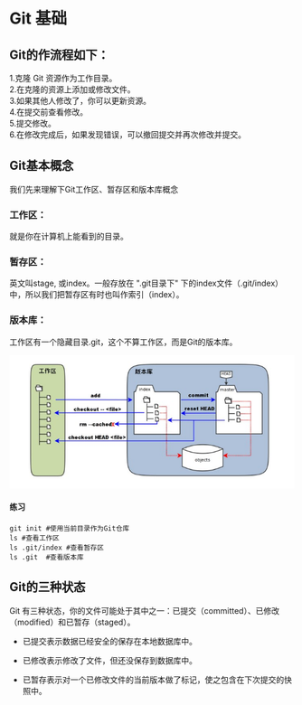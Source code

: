 # Git 基础


## Git的作流程如下：
1.克隆 Git 资源作为工作目录。  
2.在克隆的资源上添加或修改文件。  
3.如果其他人修改了，你可以更新资源。  
4.在提交前查看修改。  
5.提交修改。  
6.在修改完成后，如果发现错误，可以撤回提交并再次修改并提交。  


## Git基本概念

我们先来理解下Git工作区、暂存区和版本库概念

### 工作区：
就是你在计算机上能看到的目录。
### 暂存区：
英文叫stage, 或index。一般存放在 ".git目录下" 下的index文件（.git/index）中，所以我们把暂存区有时也叫作索引（index）。
### 版本库：
工作区有一个隐藏目录.git，这个不算工作区，而是Git的版本库。

![Git](./images/a.png)

#### 练习

```shell
git init #使用当前目录作为Git仓库
ls #查看工作区
ls .git/index #查看暂存区
ls .git  #查看版本库
```

## Git的三种状态
 Git 有三种状态，你的文件可能处于其中之一：已提交（committed）、已修改（modified）和已暂存（staged）。 

 - 已提交表示数据已经安全的保存在本地数据库中。

 - 已修改表示修改了文件，但还没保存到数据库中。

 - 已暂存表示对一个已修改文件的当前版本做了标记，使之包含在下次提交的快照中。
